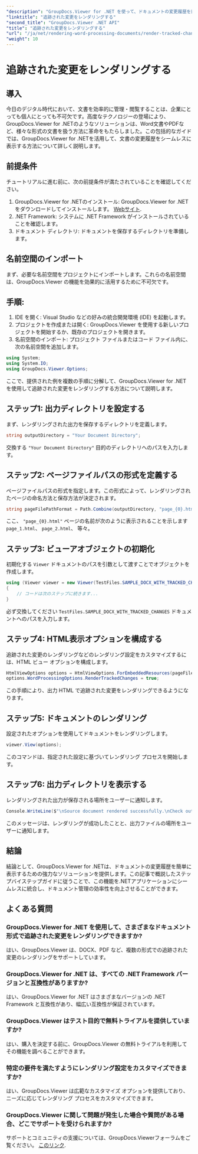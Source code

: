 ```yaml
---
"description": "GroupDocs.Viewer for .NET を使って、ドキュメントの変更履歴を簡単に表示する方法をご紹介します。ドキュメント管理の効率性を高めましょう。"
"linktitle": "追跡された変更をレンダリングする"
"second_title": "GroupDocs.Viewer .NET API"
"title": "追跡された変更をレンダリングする"
"url": "/ja/net/rendering-word-processing-documents/render-tracked-changes/"
"weight": 10
---
```


# 追跡された変更をレンダリングする

## 導入
今日のデジタル時代において、文書を効率的に管理・閲覧することは、企業にとっても個人にとっても不可欠です。高度なテクノロジーの登場により、GroupDocs.Viewer for .NETのようなソリューションは、Word文書やPDFなど、様々な形式の文書を扱う方法に革命をもたらしました。この包括的なガイドでは、GroupDocs.Viewer for .NETを活用して、文書の変更履歴をシームレスに表示する方法について詳しく説明します。
## 前提条件
チュートリアルに進む前に、次の前提条件が満たされていることを確認してください。
1. GroupDocs.Viewer for .NETのインストール: GroupDocs.Viewer for .NETをダウンロードしてインストールします。 [Webサイト](https://releases。groupdocs.com/viewer/net/).
2. .NET Framework: システムに .NET Framework がインストールされていることを確認します。
3. ドキュメント ディレクトリ: ドキュメントを保存するディレクトリを準備します。

## 名前空間のインポート
まず、必要な名前空間をプロジェクトにインポートします。これらの名前空間は、GroupDocs.Viewer の機能を効果的に活用するために不可欠です。
## 手順:
1. IDE を開く: Visual Studio などの好みの統合開発環境 (IDE) を起動します。
2. プロジェクトを作成または開く: GroupDocs.Viewer を使用する新しいプロジェクトを開始するか、既存のプロジェクトを開きます。
3. 名前空間のインポート: プロジェクト ファイルまたはコード ファイル内に、次の名前空間を追加します。
```csharp
using System;
using System.IO;
using GroupDocs.Viewer.Options;
```

ここで、提供された例を複数の手順に分解して、GroupDocs.Viewer for .NET を使用して追跡された変更をレンダリングする方法について説明します。
## ステップ1: 出力ディレクトリを設定する
まず、レンダリングされた出力を保存するディレクトリを定義します。
```csharp
string outputDirectory = "Your Document Directory";
```
交換する `"Your Document Directory"` 目的のディレクトリへのパスを入力します。
## ステップ2: ページファイルパスの形式を定義する
ページファイルパスの形式を指定します。この形式によって、レンダリングされたページの命名方法と保存方法が決定されます。
```csharp
string pageFilePathFormat = Path.Combine(outputDirectory, "page_{0}.html");
```
ここ、 `"page_{0}.html"` ページの名前が次のように表示されることを示します `page_1.html`、 `page_2.html`、 等々。
## ステップ3: ビューアオブジェクトの初期化
初期化する `Viewer` ドキュメントのパスを引数として渡すことでオブジェクトを作成します。
```csharp
using (Viewer viewer = new Viewer(TestFiles.SAMPLE_DOCX_WITH_TRACKED_CHANGES))
{
    // コードは次のステップに続きます...
}
```
必ず交換してください `TestFiles.SAMPLE_DOCX_WITH_TRACKED_CHANGES` ドキュメントへのパスを入力します。
## ステップ4: HTML表示オプションを構成する
追跡された変更のレンダリングなどのレンダリング設定をカスタマイズするには、HTML ビュー オプションを構成します。
```csharp
HtmlViewOptions options = HtmlViewOptions.ForEmbeddedResources(pageFilePathFormat);
options.WordProcessingOptions.RenderTrackedChanges = true;
```
この手順により、出力 HTML で追跡された変更をレンダリングできるようになります。
## ステップ5: ドキュメントのレンダリング
設定されたオプションを使用してドキュメントをレンダリングします。
```csharp
viewer.View(options);
```
このコマンドは、指定された設定に基づいてレンダリング プロセスを開始します。
## ステップ6: 出力ディレクトリを表示する
レンダリングされた出力が保存される場所をユーザーに通知します。
```csharp
Console.WriteLine($"\nSource document rendered successfully.\nCheck output in {outputDirectory}.");
```
このメッセージは、レンダリングが成功したことと、出力ファイルの場所をユーザーに通知します。

## 結論
結論として、GroupDocs.Viewer for .NETは、ドキュメントの変更履歴を簡単に表示するための強力なソリューションを提供します。この記事で概説したステップバイステップガイドに従うことで、この機能を.NETアプリケーションにシームレスに統合し、ドキュメント管理の効率性を向上させることができます。
## よくある質問
### GroupDocs.Viewer for .NET を使用して、さまざまなドキュメント形式で追跡された変更をレンダリングできますか?
はい、GroupDocs.Viewer は、DOCX、PDF など、複数の形式での追跡された変更のレンダリングをサポートしています。
### GroupDocs.Viewer for .NET は、すべての .NET Framework バージョンと互換性がありますか?
はい、GroupDocs.Viewer for .NET はさまざまなバージョンの .NET Framework と互換性があり、幅広い互換性が保証されています。
### GroupDocs.Viewer はテスト目的で無料トライアルを提供していますか?
はい、購入を決定する前に、GroupDocs.Viewer の無料トライアルを利用してその機能を調べることができます。
### 特定の要件を満たすようにレンダリング設定をカスタマイズできますか?
はい、GroupDocs.Viewer は広範なカスタマイズ オプションを提供しており、ニーズに応じてレンダリング プロセスをカスタマイズできます。
### GroupDocs.Viewer に関して問題が発生した場合や質問がある場合、どこでサポートを受けられますか?
サポートとコミュニティの支援については、GroupDocs.Viewerフォーラムをご覧ください。 [このリンク](https://forum。groupdocs.com/c/viewer/9).